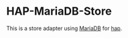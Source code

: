 # HAP-MariaDB-Store

This is a store adapter using [MariaDB](https://mariadb.org/) for [hap](https://github.com/brutella/hap).